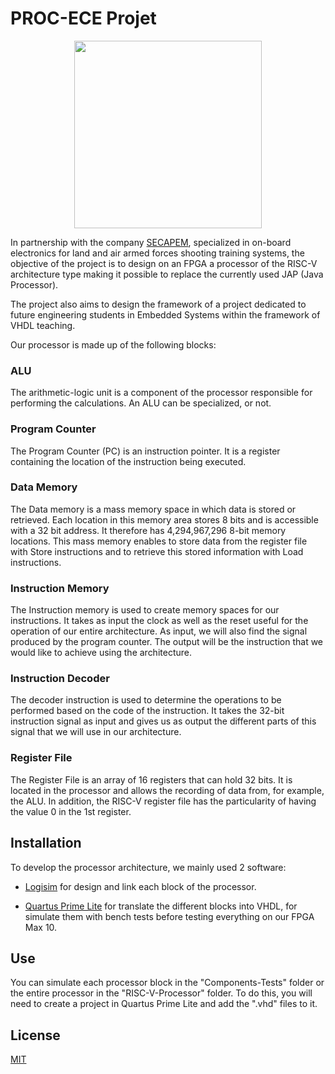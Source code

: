 # PROC-ECE Projet

<p align="center"><img width="300" src="https://user-images.githubusercontent.com/47628329/149769925-e40ed092-13f5-4d9f-af7d-b45a13ee76e4.png"></p>

In partnership with the company [SECAPEM](https://www.secapem.com), specialized in on-board electronics for land and air armed forces shooting training systems, the objective of the project is to design on an FPGA a processor of the RISC-V architecture type making it possible to replace the currently used JAP (Java Processor).

The project also aims to design the framework of a project dedicated to future engineering students in Embedded Systems within the framework of VHDL teaching.

Our processor is made up of the following blocks:

### ALU
The arithmetic-logic unit is a component of the processor responsible for performing the calculations. An ALU can be specialized, or not.

### Program Counter
The Program Counter (PC) is an instruction pointer. It is a register containing the location of the instruction being executed.

### Data Memory
The Data memory is a mass memory space in which data is stored or retrieved. Each location in this memory area stores 8 bits and is accessible with a 32 bit address. It therefore has 4,294,967,296 8-bit memory locations. This mass memory enables to store data from the register file with Store instructions and to retrieve this stored information with Load instructions.

### Instruction Memory
The Instruction memory is used to create memory spaces for our instructions. It takes as input the clock as well as the reset useful for the operation of our entire architecture. As input, we will also find the signal produced by the program counter. The output will be the instruction that we would like to achieve using the architecture.

### Instruction Decoder
The decoder instruction is used to determine the operations to be performed based on the code of the instruction. It takes the 32-bit instruction signal as input and gives us as output the different parts of this signal that we will use in our architecture.

### Register File
The Register File is an array of 16 registers that can hold 32 bits. It is located in the processor and allows the recording of data from, for example, the ALU.
In addition, the RISC-V register file has the particularity of having the value 0 in the 1st register.

## Installation

To develop the processor architecture, we mainly used 2 software:

+ [Logisim](https://sourceforge.net/projects/circuit/) for design and link each block of the processor.

+ [Quartus Prime Lite](https://fpgasoftware.intel.com/?edition=lite) for translate the different blocks into VHDL, for simulate them with bench tests before testing everything on our FPGA Max 10.

## Use
You can simulate each processor block in the "Components-Tests" folder or the entire processor in the "RISC-V-Processor" folder. To do this, you will need to create a project in Quartus Prime Lite and add the ".vhd" files to it.


## License
[MIT](https://choosealicense.com/licenses/mit/)
